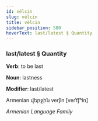 ```yaml
---
id: vëlcin
slug: vëlcin
title: vëlcin
sidebar_position: 580
hoverText: last/latest § Quantity
---
```


### last/latest § Quantity

**Verb**: to be last

**Noun**: lastness

**Modifier**: last/latest

Armenian վերջին verǰin [veɾˈt͡ʃʰin]

*Armenian Language Family*